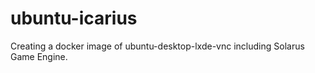 # ubuntu-icarius

Creating a docker image of ubuntu-desktop-lxde-vnc including Solarus Game Engine. 